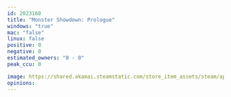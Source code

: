 ```yaml
---
id: 2023160
title: "Monster Showdown: Prologue"
windows: "true"
mac: "false"
linux: false
positive: 0
negative: 0
estimated_owners: "0 - 0"
peak_ccu: 0

image: https://shared.akamai.steamstatic.com/store_item_assets/steam/apps/2023160/header.jpg?t=1726705126
opinions:
---
```

